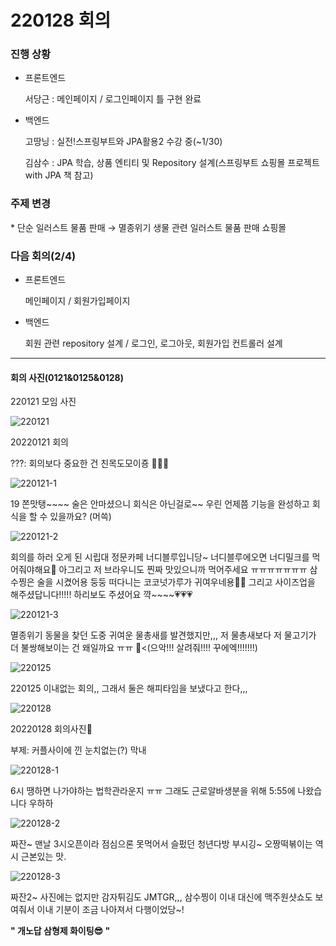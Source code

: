 # 220128 회의

### 진행 상황

- 프론트엔드

  서당근 :  메인페이지 / 로그인페이지 틀 구현 완료

- 백엔드

  고땅닝 : 실전!스프링부트와 JPA활용2 수강 중(~1/30)

  김삼수 :  JPA 학습, 상품 엔티티 및 Repository 설계(스프링부트 쇼핑몰 프로젝트 with JPA 책 참고)

### 주제 변경

\* 단순 일러스트 물품 판매 → 멸종위기 생물 관련 일러스트 물품 판매 쇼핑몰

### 다음 회의(2/4)

- 프론트엔드

  메인페이지 / 회원가입페이지

- 백엔드

  회원 관련 repository 설계 / 로그인, 로그아웃, 회원가입 컨트롤러 설계

---

#### 회의 사진(0121&0125&0128)

220121 모임 사진

![220121](https://user-images.githubusercontent.com/43808931/151514600-16cf4602-f157-495d-8762-81d049c92409.jpg)

20220121 회의

???: 회의보다 중요한 건 친목도모이죵 👨‍👧‍👧

![220121-1](https://user-images.githubusercontent.com/43808931/151514807-8e5d2fe1-8f8f-4a20-a72f-89487beb8130.jpg)

19 쫀맛탱~\~~~ 술은 안마셨으니 회식은 아닌걸로~~ 우린 언제쯤 기능을 완성하고 회식을 할 수 있을까요? (머쓱)

![220121-2](https://user-images.githubusercontent.com/43808931/151515238-33bb1d41-a227-45ac-8a68-489ac9ef7e03.jpg)

회의를 하러 오게 된 시립대 정문카페 너디블루입니당~ 너디블루에오면 너디밀크를 먹어줘야해요🥛 아그리고 저 브라우니도 찐짜 맛있으니까 먹어주세요 ㅠㅠㅠㅠㅠㅠㅠ 삼수찡은 술을 시켰어용 둥둥 떠다니는 코코넛가루가 귀여우네용🍹🥥 그리고 사이즈업을 해주셨답니다!!!!! 하리보도 주셨어요 꺅~~~~💗💗💗

![220121-3](https://user-images.githubusercontent.com/43808931/151515478-61740570-6b49-48ec-bc8b-924e740455ff.jpg)

멸종위기 동물을 찾던 도중 귀여운 물총새를 발견했지만,,, 저 물총새보다 저 물고기가 더 불쌍해보이는 건 왜일까요 ㅠㅠ 🐡<(으악!!! 살려줘!!!! 꾸에엑!!!!!!!)

![220125](https://user-images.githubusercontent.com/43808931/151540737-309d14c5-a282-4c14-9480-60f79a4a2249.png)

220125 이내없는 회의,, 그래서 둘은 해피타임을 보냈다고 한다,,,

![220128](https://user-images.githubusercontent.com/43808931/151515769-21e91be4-69d6-4dab-9343-4970b7568d71.jpg)

20220128 회의사진🥰 

부제: 커플사이에 낀 눈치없는(?) 막내

![220128-1](https://user-images.githubusercontent.com/43808931/151540223-c5ab84b5-5fd3-4296-8f4c-69c699859248.jpg)

6시 땡하면 나가야하는 법학관라운지 ㅠㅠ 그래도 근로알바생분을 위해 5:55에 나왔습니다 우하하

![220128-2](https://user-images.githubusercontent.com/43808931/151540369-0a19a298-c9db-442f-9673-84c4ea870cd1.jpg)

짜잔~ 맨날 3시오픈이라 점심으론 못먹어서 슬펐던 청년다방 부시깅~ 오짱떡볶이는 역시 근본있는 맛.

![220128-3](https://user-images.githubusercontent.com/43808931/151540442-19cf78f1-058f-4b42-84f6-229a5705a9ed.jpg)

짜잔2~ 사진에는 없지만 감자튀김도 JMTGR,,, 삼수찡이 이내 대신에 맥주원샷쇼도 보여줘서 이내 기분이 조금 나아져서 다행이었당~!

**" 개노답 삼형제 화이팅😎 "**